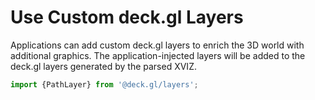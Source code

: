 # Use Custom deck.gl Layers

Applications can add custom deck.gl layers to enrich the 3D world with additional graphics. The
application-injected layers will be added to the deck.gl layers generated by the parsed XVIZ.

```js
import {PathLayer} from '@deck.gl/layers';
```
